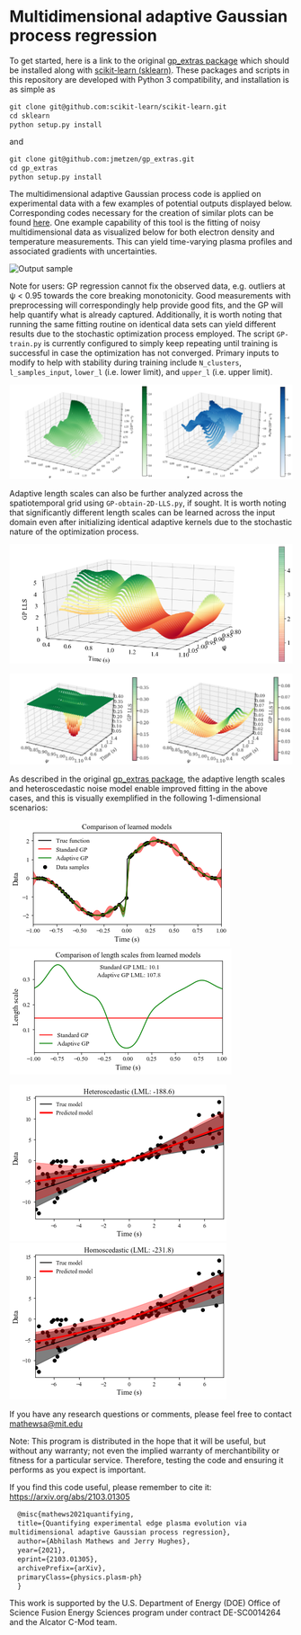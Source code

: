# Multidimensional adaptive Gaussian process regression

To get started, here is a link to the original [gp_extras package](https://github.com/jmetzen/gp_extras) which should be installed along with [scikit-learn (sklearn)](https://github.com/scikit-learn/scikit-learn). These packages and scripts in this repository are developed with Python 3 compatibility, and installation is as simple as

    git clone git@github.com:scikit-learn/scikit-learn.git
    cd sklearn
    python setup.py install

and

    git clone git@github.com:jmetzen/gp_extras.git
    cd gp_extras
    python setup.py install

The multidimensional adaptive Gaussian process code is applied on experimental data with a few examples of potential outputs displayed below. Corresponding codes necessary for the creation of similar plots can be found [here](https://github.com/AbhilashMathews/gp_extras_applications/tree/master/codes). One example capability of this tool is the fitting of noisy multidimensional data as visualized below for both electron density and temperature measurements. This can yield time-varying plasma profiles and associated gradients with uncertainties.

![Output sample](https://github.com/AbhilashMathews/gp_extras_applications/blob/master/outputs/2D_GPR-1160718013.gif)

Note for users: GP regression cannot fix the observed data, e.g. outliers at ψ < 0.95 towards the core breaking monotonicity. Good measurements with preprocessing will correspondingly help provide good fits, and the GP will help quantify what is already captured. Additionally, it is worth noting that running the same fitting routine on identical data sets can yield different results due to the stochastic optimization process employed. The script `GP-train.py` is currently configured to simply keep repeating until training is successful in case the optimization has not converged. Primary inputs to modify to help with stability during training include `N_clusters`, `l_samples_input`, `lower_l` (i.e. lower limit), and `upper_l` (i.e. upper limit).

![alt tag](https://github.com/AbhilashMathews/gp_extras_applications/blob/master/outputs/2D-GPR_n%2Bdndx.png)

Adaptive length scales can also be further analyzed across the spatiotemporal grid using `GP-obtain-2D-LLS.py`, if sought. It is worth noting that significantly different length scales can be learned across the input domain even after initializing identical adaptive kernels due to the stochastic nature of the optimization process. 

![alt tag](https://github.com/AbhilashMathews/gp_extras_applications/blob/master/outputs/lls_2d_n.png)

![alt tag](https://github.com/AbhilashMathews/gp_extras_applications/blob/master/outputs/lls_2D_n%2BT.png)

As described in the original [gp_extras package](https://github.com/jmetzen/gp_extras), the adaptive length scales and heteroscedastic noise model enable improved fitting in the above cases, and this is visually exemplified in the following 1-dimensional scenarios:

![alt tag](https://github.com/AbhilashMathews/gp_extras_applications/blob/master/outputs/lls_1d_data.png) ![alt tag](https://github.com/AbhilashMathews/gp_extras_applications/blob/master/outputs/lls_1d_scales.png)

![alt tag](https://github.com/AbhilashMathews/gp_extras_applications/blob/master/outputs/heteroscedastic.png) ![alt tag](https://github.com/AbhilashMathews/gp_extras_applications/blob/master/outputs/homoscedastic.png)

If you have any research questions or comments, please feel free to contact mathewsa@mit.edu

Note: This program is distributed in the hope that it will be useful, but without any warranty; not even the implied warranty of merchantibility or fitness for a particular service. Therefore, testing the code and ensuring it performs as you expect is important.

If you find this code useful, please remember to cite it: https://arxiv.org/abs/2103.01305

      @misc{mathews2021quantifying,
      title={Quantifying experimental edge plasma evolution via multidimensional adaptive Gaussian process regression},
      author={Abhilash Mathews and Jerry Hughes},
      year={2021},
      eprint={2103.01305},
      archivePrefix={arXiv},
      primaryClass={physics.plasm-ph}
      }

This work is supported by the U.S. Department of Energy (DOE) Office of Science Fusion Energy Sciences program under contract DE-SC0014264 and the Alcator C-Mod team. 
